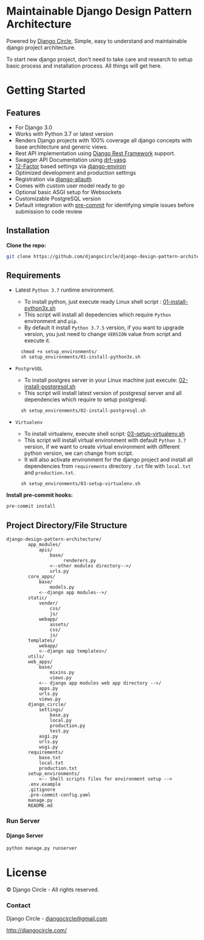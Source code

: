 # Maintainable Django Design Pattern Architecture

Powered by [Django Circle](https://djangocircle.com/), Simple, easy to understand and maintainable django project architecture.

To start new django project, don't need to take care and research to setup basic process and installation process. All things will get here.

# Getting Started

## Features

- For Django 3.0
- Works with Python 3.7 or latest version
- Renders Django projects with 100% coverage all django concepts with base architecture and generic views.
- Rest API implementation using [Django Rest Framework](https://www.django-rest-framework.org/) support.
- Swagger API Documentation using [drf-yasg](https://drf-yasg.readthedocs.io/en/stable/).
- [12-Factor](https://12factor.net/) based settings via [django-environ](https://django-environ.readthedocs.io/en/latest/)
- Optimized development and production settings
- Registration via [django-allauth](https://django-allauth.readthedocs.io/en/latest/installation.html)
- Comes with custom user model ready to go
- Optional basic ASGI setup for Websockets
- Customizable PostgreSQL version
- Default integration with [pre-commit](https://github.com/pre-commit/pre-commit) for identifying simple issues before submission to code review

## Installation

**Clone the repo:**

```sh
git clone https://github.com/djangocircle/django-design-pattern-architecture.git
```

## Requirements

- Latest `Python 3.7` runtime environment.

  - To install python, just execute ready Linux shell script : [01-install-python3x.sh](setup_environments/01-install-python3x.sh)
  - This script will install all depedencies which require `Python` environment and `pip`.
  - By default it install `Python 3.7.5` version, if you want to upgrade version, you just need to change `VERSION` value from script and execute it.

  ```
    chmod +x setup_environments/
    sh setup_environments/01-install-python3x.sh
  ```

- `PostgreSQL`

  - To install postgres server in your Linux machine just execute: [02-install-postgresql.sh](setup_environments/02-install-postgresql.sh)
  - This script will install latest version of postgresql server and all dependencies which require to setup postgresql.

  ```
    sh setup_environments/02-install-postgresql.sh
  ```

- `Virtualenv`

  - To install virtualenv, execute shell script: [03-setup-virtualenv.sh](setup_environments/03-setup-virtualenv.sh)
  - This script will install virtual environment with default `Python 3.7` version, if we want to create virtual environment with different python version, we can change from script.
  - It will also activate environment for the django project and install all dependencies from `requirements` directory `.txt` file with `local.txt` and `production.txt`.

  ```
    sh setup_environments/03-setup-virtualenv.sh
  ```

**Install pre-commit hooks:**

```sh
pre-commit install
```

## Project Directory/File Structure

```
django-design-pattern-architecture/
        app_modules/
            apis/
                base/
                     renderers.py
                <--other modules directory-->/
                urls.py
        core_apps/
        	base/
        		models.py
        	<--django app modules-->/
        static/
        	vender/
        		css/
        		js/
        	webapp/
        		assets/
        		css/
        		js/
        templates/
        	webapp/
        	<--django app templates>/
        utils/
        web_apps/
        	base/
        		mixins.py
        		views.py
        	<-- django app modules web app directory -->/
        	apps.py
        	urls.py
        	views.py
        django_circle/
        	settings/
        		base.py
        		local.py
        		production.py
        		test.py
        	asgi.py
        	urls.py
        	wsgi.py
        requirements/
        	base.txt
        	local.txt
        	production.txt
        setup_environments/
        	<-- Shell scripts files for environment setup -->
        .env.example
        .gitignore
        .pre-commit-config.yaml
        manage.py
        README.md
```

### Run Server

#### Django Server

```sh
python manage.py runserver
```

# License

© Django Circle - All rights reserved.

### Contact

Django Circle - djangocircle@gmail.com

http://djangocircle.com/
